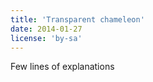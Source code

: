 ```yaml
---
title: 'Transparent chameleon'
date: 2014-01-27
license: 'by-sa'
---
```


Few lines of explanations
